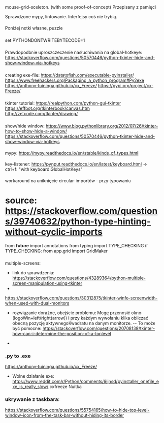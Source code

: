 mouse-grid-sceleton. (with some proof-of-concept)
Przepisany z pamięci

Sprawdzone mypy, lintowanie. Interfejsy coś nie trybią.


#### 
Poniżej notki własne, puzzle


###
set PYTHONDONTWRITEBYTECODE=1

### 
Prawdopodbnie uproszczeczenie nasłuchiwania na global-hotkeye:
https://stackoverflow.com/questions/50570446/python-tkinter-hide-and-show-window-via-hotkeys


###
creating exe-file:
https://datatofish.com/executable-pyinstaller/
https://www.freehackers.org/Packaging_a_python_program#Py2exe
https://anthony-tuininga.github.io/cx_Freeze/
https://pypi.org/project/cx-Freeze/

###
tkinter tutorial:
https://realpython.com/python-gui-tkinter
https://effbot.org/tkinterbook/canvas.htm
http://zetcode.com/tkinter/drawing/


###
show/hide window:
https://www.blog.pythonlibrary.org/2012/07/26/tkinter-how-to-show-hide-a-window/
https://stackoverflow.com/questions/50570446/python-tkinter-hide-and-show-window-via-hotkeys

####
mypy:
https://mypy.readthedocs.io/en/stable/kinds_of_types.html

####
key-listener:
https://pynput.readthedocs.io/en/latest/keyboard.html
-> ctrl+f: "with keyboard.GlobalHotKeys"



####
workaround na uniknięcie circular-importów - przy typowaniu

# source: https://stackoverflow.com/questions/39740632/python-type-hinting-without-cyclic-imports
from __future__ import annotations
from typing import TYPE_CHECKING
if TYPE_CHECKING:
    from app.grid import GridMaker

### 
multiple-screens:
- link do sprawdzenia:
https://stackoverflow.com/questions/43289364/python-multiple-screen-manipulation-using-tkinter 
- 
https://stackoverflow.com/questions/30312875/tkinter-winfo-screenwidth-when-used-with-dual-monitors

- rozwiązanie doraźne, obejście problemu: Mogę przenosić okno (logoWin+left/right(arrow)) i przy każdym wywołaniu klika obliczać obecną pozycję aktywnegoKwadratu na danym monitorze.
    -- To może być pomocne:
    https://stackoverflow.com/questions/20708138/tkinter-how-can-i-determine-the-position-of-a-toplevel

-

### .py to .exe
https://anthony-tuininga.github.io/cx_Freeze/
- Wolne działanie exe:
https://www.reddit.com/r/Python/comments/9ijnsd/pyinstaller_onefile_exe_is_really_slow/
cxfreeze 
Nuitka

### ukrywanie z taskbara:
https://stackoverflow.com/questions/55754165/how-to-hide-top-level-window-icon-from-the-task-bar-without-hiding-its-border